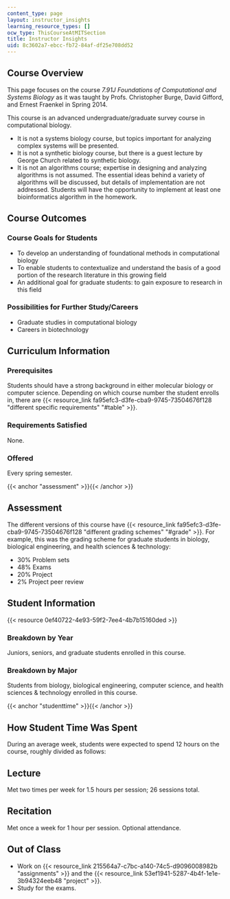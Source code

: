 ```yaml
---
content_type: page
layout: instructor_insights
learning_resource_types: []
ocw_type: ThisCourseAtMITSection
title: Instructor Insights
uid: 8c3602a7-ebcc-fb72-84af-df25e708dd52
---
```


Course Overview
---------------

This page focuses on the course _7.91J Foundations of Computational and Systems Biology_ as it was taught by Profs. Christopher Burge, David Gifford, and Ernest Fraenkel in Spring 2014.

This course is an advanced undergraduate/graduate survey course in computational biology.

*   It is not a systems biology course, but topics important for analyzing complex systems will be presented.
*   It is not a synthetic biology course, but there is a guest lecture by George Church related to synthetic biology.
*   It is not an algorithms course; expertise in designing and analyzing algorithms is not assumed. The essential ideas behind a variety of algorithms will be discussed, but details of implementation are not addressed. Students will have the opportunity to implement at least one bioinformatics algorithm in the homework.

Course Outcomes
---------------

### Course Goals for Students

*   To develop an understanding of foundational methods in computational biology
*   To enable students to contextualize and understand the basis of a good portion of the research literature in this growing field
*   An additional goal for graduate students: to gain exposure to research in this field

### Possibilities for Further Study/Careers

*   Graduate studies in computational biology
*   Careers in biotechnology

Curriculum Information
----------------------

### Prerequisites

Students should have a strong background in either molecular biology or computer science. Depending on which course number the student enrolls in, there are {{< resource_link fa95efc3-d3fe-cba9-9745-73504676f128 "different specific requirements" "#table" >}}.

### Requirements Satisfied

None.

### Offered

Every spring semester.

{{< anchor "assessment" >}}{{< /anchor >}}

Assessment
----------

The different versions of this course have {{< resource_link fa95efc3-d3fe-cba9-9745-73504676f128 "different grading schemes" "#grade" >}}. For example, this was the grading scheme for graduate students in biology, biological engineering, and health sciences & technology:

- 30% Problem sets
- 48% Exams
- 20% Project
- 2% Project peer review

Student Information
-------------------

{{< resource 0ef40722-4e93-59f2-7ee4-4b7b15160ded >}}

### Breakdown by Year

Juniors, seniors, and graduate students enrolled in this course.

### Breakdown by Major

Students from biology, biological engineering, computer science, and health sciences & technology enrolled in this course.

{{< anchor "studenttime" >}}{{< /anchor >}}

How Student Time Was Spent
--------------------------

During an average week, students were expected to spend 12 hours on the course, roughly divided as follows:

Lecture
-------

Met two times per week for 1.5 hours per session; 26 sessions total.

Recitation
----------

Met once a week for 1 hour per session. Optional attendance.

Out of Class
------------

*   Work on {{< resource_link 215564a7-c7bc-a140-74c5-d9096008982b "assignments" >}} and the {{< resource_link 53ef1941-5287-4b4f-1e1e-3b94324eeb48 "project" >}}.
*   Study for the exams.